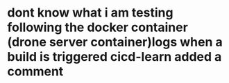 # dont know what i am testing following the docker container (drone server container)logs when a build is triggered cicd-learn added a comment
